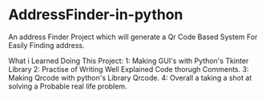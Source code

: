 # AddressFinder-in-python
An address Finder Project which will generate a Qr Code Based System For Easily Finding address.

What i Learned Doing This Project:
  1: Making GUI's with Python's Tkinter Library
  2: Practise of Writing Well Explained Code thorugh Comments.
  3: Making Qrcode with python's Library Qrcode.
  4: Overall a taking a shot at solving a Probable real life problem.
  

